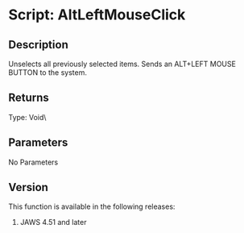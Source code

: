 # Script: AltLeftMouseClick

## Description

Unselects all previously selected items. Sends an ALT+LEFT MOUSE BUTTON
to the system.

## Returns

Type: Void\

## Parameters

No Parameters

## Version

This function is available in the following releases:

1.  JAWS 4.51 and later
